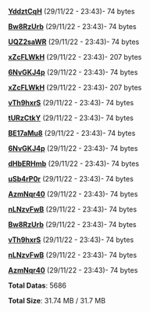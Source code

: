 [**YddztCqH**](/data/YddztCqH.txt) (29/11/22 - 23:43)- 74 bytes

[**Bw8RzUrb**](/data/Bw8RzUrb.txt) (29/11/22 - 23:43)- 74 bytes

[**UQZ2saWR**](/data/UQZ2saWR.txt) (29/11/22 - 23:43)- 74 bytes

[**xZcFLWkH**](/data/xZcFLWkH.txt) (29/11/22 - 23:43)- 207 bytes

[**6NvGKJ4p**](/data/6NvGKJ4p.txt) (29/11/22 - 23:43)- 74 bytes

[**xZcFLWkH**](/data/xZcFLWkH.txt) (29/11/22 - 23:43)- 207 bytes

[**vTh9hxrS**](/data/vTh9hxrS.txt) (29/11/22 - 23:43)- 74 bytes

[**tURzCtkY**](/data/tURzCtkY.txt) (29/11/22 - 23:43)- 74 bytes

[**BE17aMu8**](/data/BE17aMu8.txt) (29/11/22 - 23:43)- 74 bytes

[**6NvGKJ4p**](/data/6NvGKJ4p.txt) (29/11/22 - 23:43)- 74 bytes

[**dHbERHmb**](/data/dHbERHmb.txt) (29/11/22 - 23:43)- 74 bytes

[**uSb4rP0r**](/data/uSb4rP0r.txt) (29/11/22 - 23:43)- 74 bytes

[**AzmNqr40**](/data/AzmNqr40.txt) (29/11/22 - 23:43)- 74 bytes

[**nLNzvFwB**](/data/nLNzvFwB.txt) (29/11/22 - 23:43)- 74 bytes

[**Bw8RzUrb**](/data/Bw8RzUrb.txt) (29/11/22 - 23:43)- 74 bytes

[**vTh9hxrS**](/data/vTh9hxrS.txt) (29/11/22 - 23:43)- 74 bytes

[**nLNzvFwB**](/data/nLNzvFwB.txt) (29/11/22 - 23:43)- 74 bytes

[**AzmNqr40**](/data/AzmNqr40.txt) (29/11/22 - 23:43)- 74 bytes

**Total Datas**: 5686

**Total Size**: 31.74 MB / 31.7 MB